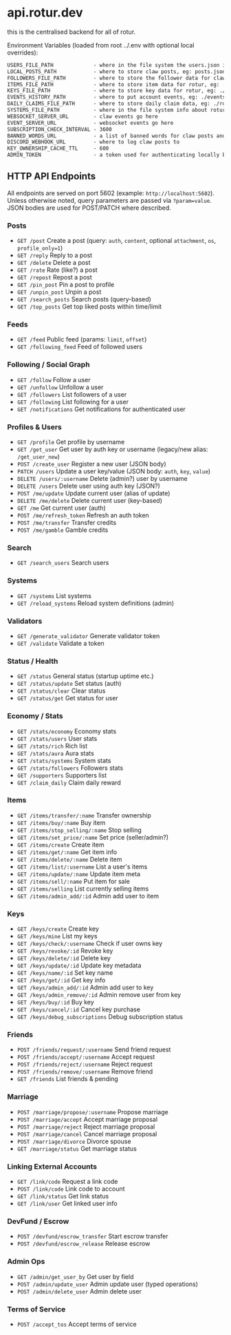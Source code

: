 # api.rotur.dev

this is the centralised backend for all of rotur.

Environment Variables (loaded from root ../.env with optional local overrides):

```txt
USERS_FILE_PATH             - where in the file system the users.json is
LOCAL_POSTS_PATH            - where to store claw posts, eg: posts.json
FOLLOWERS_FILE_PATH         - where to store the follower data for claw, eg: ./clawusers.json
ITEMS_FILE_PATH             - where to store item data for rotur, eg: ./items.json
KEYS_FILE_PATH              - where to store key data for rotur, eg: ./keys.json
EVENTS_HISTORY_PATH         - where to put account events, eg: ./events_history.json
DAILY_CLAIMS_FILE_PATH      - where to store daily claim data, eg: ./rotur_daily.json
SYSTEMS_FILE_PATH           - where in the file system info about rotur systems is, eg: ./systems.json
WEBSOCKET_SERVER_URL        - claw events go here
EVENT_SERVER_URL            - websocket events go here
SUBSCRIPTION_CHECK_INTERVAL - 3600
BANNED_WORDS_URL            - a list of banned words for claw posts and other user data, eg: "http://www.bannedwordlist.com/lists/swearWords.txt"
DISCORD_WEBHOOK_URL         - where to log claw posts to
KEY_OWNERSHIP_CACHE_TTL     - 600
ADMIN_TOKEN                 - a token used for authenticating locally between other rotur apis
```

## HTTP API Endpoints

All endpoints are served on port 5602 (example: `http://localhost:5602`). Unless otherwise noted, query parameters are passed via `?param=value`. JSON bodies are used for POST/PATCH where described.

### Posts
- `GET /post` Create a post (query: `auth`, `content`, optional `attachment`, `os`, `profile_only=1`)
- `GET /reply` Reply to a post
- `GET /delete` Delete a post
- `GET /rate` Rate (like?) a post
- `GET /repost` Repost a post
- `GET /pin_post` Pin a post to profile
- `GET /unpin_post` Unpin a post
- `GET /search_posts` Search posts (query-based)
- `GET /top_posts` Get top liked posts within time/limit

### Feeds
- `GET /feed` Public feed (params: `limit`, `offset`)
- `GET /following_feed` Feed of followed users

### Following / Social Graph
- `GET /follow` Follow a user
- `GET /unfollow` Unfollow a user
- `GET /followers` List followers of a user
- `GET /following` List following for a user
- `GET /notifications` Get notifications for authenticated user

### Profiles & Users
- `GET /profile` Get profile by username
- `GET /get_user` Get user by auth key or username (legacy/new alias: `/get_user_new`)
- `POST /create_user` Register a new user (JSON body)
- `PATCH /users` Update a user key/value (JSON body: `auth`, `key`, `value`)
- `DELETE /users/:username` Delete (admin?) user by username
- `DELETE /users` Delete user using auth key (JSON?)
- `POST /me/update` Update current user (alias of update)
- `DELETE /me/delete` Delete current user (key-based)
- `GET /me` Get current user (auth)
- `POST /me/refresh_token` Refresh an auth token
- `POST /me/transfer` Transfer credits
- `POST /me/gamble` Gamble credits

### Search
- `GET /search_users` Search users

### Systems
- `GET /systems` List systems
- `GET /reload_systems` Reload system definitions (admin)

### Validators
- `GET /generate_validator` Generate validator token
- `GET /validate` Validate a token

### Status / Health
- `GET /status` General status (startup uptime etc.)
- `GET /status/update` Set status (auth)
- `GET /status/clear` Clear status
- `GET /status/get` Get status for user

### Economy / Stats
- `GET /stats/economy` Economy stats
- `GET /stats/users` User stats
- `GET /stats/rich` Rich list
- `GET /stats/aura` Aura stats
- `GET /stats/systems` System stats
- `GET /stats/followers` Followers stats
- `GET /supporters` Supporters list
- `GET /claim_daily` Claim daily reward

### Items
- `GET /items/transfer/:name` Transfer ownership
- `GET /items/buy/:name` Buy item
- `GET /items/stop_selling/:name` Stop selling
- `GET /items/set_price/:name` Set price (seller/admin?)
- `GET /items/create` Create item
- `GET /items/get/:name` Get item info
- `GET /items/delete/:name` Delete item
- `GET /items/list/:username` List a user's items
- `GET /items/update/:name` Update item meta
- `GET /items/sell/:name` Put item for sale
- `GET /items/selling` List currently selling items
- `GET /items/admin_add/:id` Admin add user to item

### Keys
- `GET /keys/create` Create key
- `GET /keys/mine` List my keys
- `GET /keys/check/:username` Check if user owns key
- `GET /keys/revoke/:id` Revoke key
- `GET /keys/delete/:id` Delete key
- `GET /keys/update/:id` Update key metadata
- `GET /keys/name/:id` Set key name
- `GET /keys/get/:id` Get key info
- `GET /keys/admin_add/:id` Admin add user to key
- `GET /keys/admin_remove/:id` Admin remove user from key
- `GET /keys/buy/:id` Buy key
- `GET /keys/cancel/:id` Cancel key purchase
- `GET /keys/debug_subscriptions` Debug subscription status

### Friends
- `POST /friends/request/:username` Send friend request
- `POST /friends/accept/:username` Accept request
- `POST /friends/reject/:username` Reject request
- `POST /friends/remove/:username` Remove friend
- `GET /friends` List friends & pending

### Marriage
- `POST /marriage/propose/:username` Propose marriage
- `POST /marriage/accept` Accept marriage proposal
- `POST /marriage/reject` Reject marriage proposal
- `POST /marriage/cancel` Cancel marriage proposal
- `POST /marriage/divorce` Divorce spouse
- `GET /marriage/status` Get marriage status

### Linking External Accounts
- `GET /link/code` Request a link code
- `POST /link/code` Link code to account
- `GET /link/status` Get link status
- `GET /link/user` Get linked user info

### DevFund / Escrow
- `POST /devfund/escrow_transfer` Start escrow transfer
- `POST /devfund/escrow_release` Release escrow

### Admin Ops
- `GET /admin/get_user_by` Get user by field
- `POST /admin/update_user` Admin update user (typed operations)
- `POST /admin/delete_user` Admin delete user

### Terms of Service
- `POST /accept_tos` Accept terms of service
